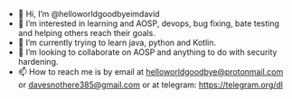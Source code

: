 - 👋 Hi, I’m @helloworldgoodbyeimdavid
- 👀 I’m interested in learning and AOSP, devops, bug fixing, bate testing and helping others reach their goals.
- 🌱 I’m currently trying to learn java, python and Kotlin.
- 💞️ I’m looking to collaborate on AOSP and anything to do with security hardening.
- 📫 How to reach me is by email at helloworldgoodbye@protonmail.com or davesnothere385@gmail.com or at telegram: https://telegram.org/dl

<!---
helloworldgoodbyeimdavid/helloworldgoodbyeimdavid is a ✨ special ✨ repository because its `README.md` (this file) appears on your GitHub profile.
You can click the Preview link to take a look at your changes.
--->
